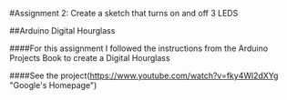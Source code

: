 #Assignment 2: Create a sketch that turns on and off 3 LEDS

##Arduino Digital Hourglass

####For this assignment I followed the instructions from the Arduino Projects Book to create a Digital Hourglass

####See the project(https://www.youtube.com/watch?v=fky4Wl2dXYg "Google's Homepage")
